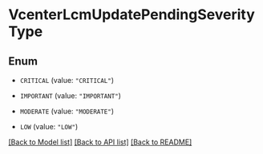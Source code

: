 # VcenterLcmUpdatePendingSeverityType

## Enum


* `CRITICAL` (value: `"CRITICAL"`)

* `IMPORTANT` (value: `"IMPORTANT"`)

* `MODERATE` (value: `"MODERATE"`)

* `LOW` (value: `"LOW"`)


[[Back to Model list]](../README.md#documentation-for-models) [[Back to API list]](../README.md#documentation-for-api-endpoints) [[Back to README]](../README.md)


